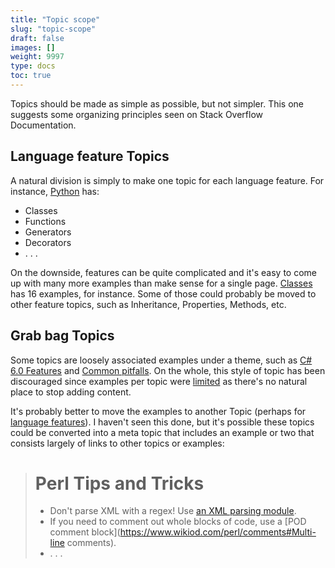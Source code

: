 ```yaml
---
title: "Topic scope"
slug: "topic-scope"
draft: false
images: []
weight: 9997
type: docs
toc: true
---
```


Topics should be made as simple as possible, but not simpler. This one suggests some organizing principles seen on Stack Overflow Documentation.

## Language feature Topics
A natural division is simply to make one topic for each language feature. For instance, [Python](https://www.wikiod.com/python) has:

* Classes
* Functions
* Generators
* Decorators
* . . .

On the downside, features can be quite complicated and it's easy to come up with many more examples than make sense for a single page. [Classes](https://www.wikiod.com/python/classes) has 16 examples, for instance. Some of those could probably be moved to other feature topics, such as Inheritance, Properties, Methods, etc. 


## Grab bag Topics
Some topics are loosely associated examples under a theme, such as [C# 6.0 Features](https://www.wikiod.com/docs/c%23/24/c-sharp-6-0-features#t=201612230039539131488) and [Common pitfalls](https://www.wikiod.com/docs/c/2006/common-pitfalls#t=201612230051221917827). On the whole, this style of topic has been discouraged since examples per topic were [limited](http://meta.stackoverflow.com/q/333420/1438) as there's no natural place to stop adding content.

It's probably better to move the examples to another Topic (perhaps for [language features](https://www.wikiod.com/8361)). I haven't seen this done, but it's possible these topics could be converted into a meta topic that includes an example or two that consists largely of links to other topics or examples:

> # Perl Tips and Tricks
>
> * Don't parse XML with a regex! Use [an XML parsing module](https://www.wikiod.com/perl/xml-parsing).
> * If you need to comment out whole blocks of code, use a [POD comment block](https://www.wikiod.com/perl/comments#Multi-line comments).
> * . . .

